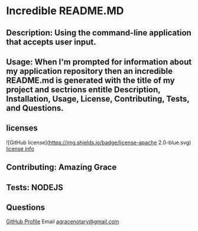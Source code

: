 # Incredible README.MD
## Description: Using the command-line application that accepts user input.
## Usage: When I'm prompted for information about my application repository then an incredible README.md is generated with the title of my project and sectrions entitle Description, Installation, Usage, License, Contributing, Tests, and Questions.

## licenses
![GitHub license](https://img.shields.io/badge/license-apache 2.0-blue.svg)
[license info](https://choosealicense.com/licenses/)
## Contributing: Amazing Grace
## Tests: NODEJS
## Questions
[GitHub Profile](https://github.com/iis4u2nv) Email agracenotary@gmail.com